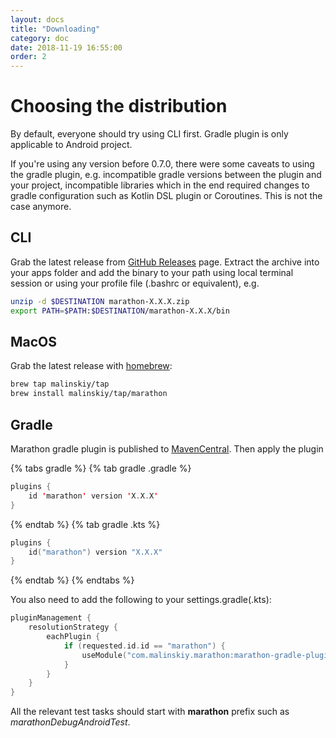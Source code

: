 ```yaml
---
layout: docs
title: "Downloading"
category: doc
date: 2018-11-19 16:55:00
order: 2
---
```


# Choosing the distribution

By default, everyone should try using CLI first. Gradle plugin is only applicable to Android project.

If you're using any version before 0.7.0, there were some caveats to using the gradle plugin, e.g. incompatible gradle versions between the
plugin and your project, incompatible libraries which in the end required changes to gradle configuration such as Kotlin DSL plugin or
Coroutines. This is not the case anymore.

## CLI

Grab the latest release from [GitHub Releases][1] page. Extract the archive into your apps folder and add the binary to your path using
local terminal session or using your profile file (.bashrc or equivalent), e.g.

```bash
unzip -d $DESTINATION marathon-X.X.X.zip
export PATH=$PATH:$DESTINATION/marathon-X.X.X/bin
```

## MacOS

Grab the latest release with [homebrew][5]:

```bash
brew tap malinskiy/tap
brew install malinskiy/tap/marathon
```

## Gradle
Marathon gradle plugin is published to [MavenCentral][2]. Then apply the plugin

{% tabs gradle %} {% tab gradle .gradle %}
```kotlin
plugins {
    id 'marathon' version 'X.X.X'
}
```
{% endtab %}
{% tab gradle .kts %}
```kotlin
plugins {
    id("marathon") version "X.X.X"
}
```
{% endtab %}
{% endtabs %}

You also need to add the following to your settings.gradle(.kts):

```kotlin
pluginManagement {
    resolutionStrategy {
        eachPlugin {
            if (requested.id.id == "marathon") {
                useModule("com.malinskiy.marathon:marathon-gradle-plugin:${requested.version}")
            }
        }
    }
}
```

All the relevant test tasks should start with **marathon** prefix such as *marathonDebugAndroidTest*.

[1]: https://github.com/MarathonLabs/marathon/releases
[2]: https://search.maven.org/
[4]: https://github.com/MarathonLabs/marathon/releases/latest
[5]: https://brew.sh/
